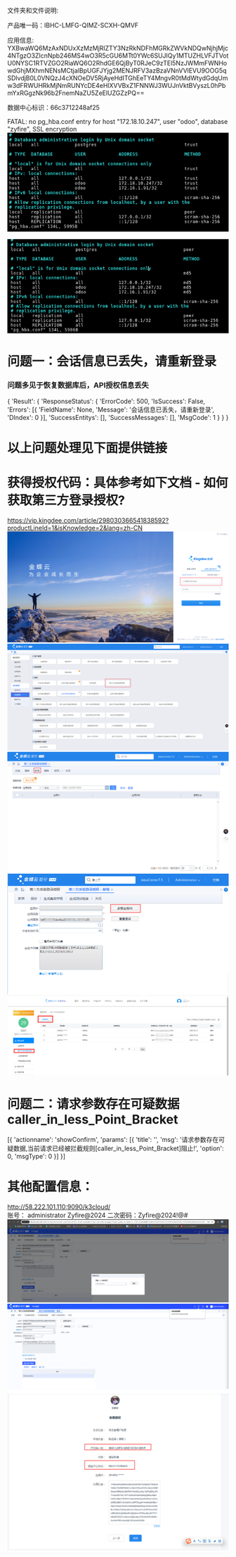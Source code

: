 

文件夹和文件说明:

产品唯一码：IBHC-LMFG-QIMZ-SCXH-QMVF

应用信息: YXBwaWQ6MzAxNDUxXzMzMjRlZTY3NzRkNDFhMGRkZWVkNDQwNjhjMjc4NTgzO3ZlcnNpb246MS4wO3R5cGU6MTt0YWc6SUJIQy1MTUZHLVFJTVotU0NYSC1RTVZGO2RiaWQ6O2RhdGE6QjByT0RJeC9zTEl5NzJWMmFWNHowdGhjMXhmNENsMCtjalBpUGFJYjg2MENJRFV3azBzaVNnVVlEVU9OOG5qSDlvdjB0L0VNQzJ4cXNOeDV5RjAyeHdITGhEeTY4MngvR0tMdWtydGdqUmw3dFRWUHRkMjNmRUNYcDE4eHlXVVBxZ1FNNWJ3WUJnVktBVyszL0hPbmYxRGgzNk96b2FnemNaZU5ZeElUZGZzPQ==

数据中心标识：66c3712248af25



FATAL: no pg_hba.conf entry for host "172.18.10.247", user "odoo", database "zyfire", SSL encryption
![img.png](pic/img.png)

![img_1.png](pic/img_1.png)



# 问题一：会话信息已丢失，请重新登录
### 问题多见于恢复数据库后，API授权信息丢失
{
	'Result': {
		'ResponseStatus': {
			'ErrorCode': 500,
			'IsSuccess': False,
			'Errors': [{
				'FieldName': None,
				'Message': '会话信息已丢失，请重新登录',
				'DIndex': 0
			}],
			'SuccessEntitys': [],
			'SuccessMessages': [],
			'MsgCode': 1
		}
	}
}
# 以上问题处理见下面提供链接
# 获得授权代码：具体参考如下文档 - 如何获取第三方登录授权?
https://vip.kingdee.com/article/298030366541838592?productLineId=1&isKnowledge=2&lang=zh-CN
![img_6.png](pic/img_6.png)
![img_7.png](pic/img_7.png)
![img_8.png](pic/img_8.png)
![img_9.png](pic/img_9.png)
![img_10.png](pic/img_10.png)

# 问题二：请求参数存在可疑数据 caller_in_less_Point_Bracket
[{
	'actionname': 'showConfirm',
	'params': [{
		'title': '',
		'msg': '请求参数存在可疑数据,当前请求已经被拦截规则[caller_in_less_Point_Bracket]阻止!',
		'option': 0,
		'msgType': 0
	}]
}]



# 其他配置信息：
http://58.222.101.110:9090/k3cloud/   
账号： administrator	 Zyfire@2024   二次密码：Zyfire@2024!@#
![1001.jpg](pic/1001.jpg)
![1002.jpg](pic/1002.jpg)
![1003.jpg](pic/1003.jpg)
